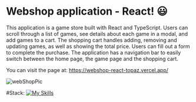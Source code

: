# Webshop application - React! 😃

This application is a game store built with React and TypeScript. Users can scroll through a list of games, see details about each game in a modal, and add games to a cart. The shopping cart handles adding, removing and updating games, as well as showing the total price. Users can fill out a form to complete the purchase. The application has a navigation bar to easily switch between the home page, the game page and the shopping cart.

You can visit the page at: https://webshop-react-topaz.vercel.app/

![webShopPic](https://github.com/Owale128/Webshop-React/assets/110387474/39ef954b-2f4c-4e50-a666-07669d7881d4)

#Stack:
[![My Skills](https://skillicons.dev/icons?i=js,html,react,sass)](https://skillicons.dev)
